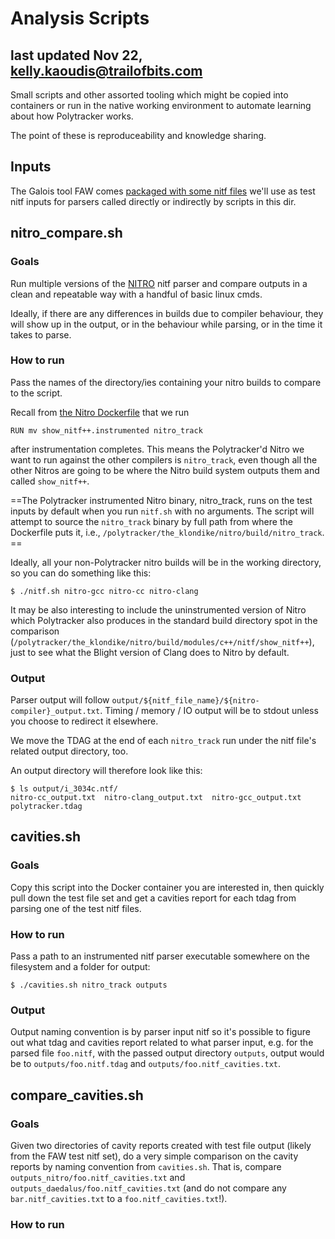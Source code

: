 # Analysis Scripts

## last updated Nov 22, kelly.kaoudis@trailofbits.com

Small scripts and other assorted tooling which might be copied into containers or run in the native working environment to automate learning about how Polytracker works.

The point of these is reproduceability and knowledge sharing.

## Inputs
The Galois tool FAW comes [packaged with some nitf files](https://github.com/GaloisInc/FAW/tree/master/test_files/nitf) we'll use as test nitf inputs for parsers called directly or indirectly by scripts in this dir.

## nitro_compare.sh

### Goals
Run multiple versions of the [NITRO](https://github.com/mdaus/nitro/) nitf parser and compare outputs in a clean and repeatable way with a handful of basic linux cmds.

Ideally, if there are any differences in builds due to compiler behaviour, they will show up in the output, or in the behaviour while parsing, or in the time it takes to parse.

### How to run
Pass the names of the directory/ies containing your nitro builds to compare to the script.

Recall from [the Nitro Dockerfile](https://github.com/trailofbits/polytracker/blob/master/examples/Dockerfile-nitro-nitf.demo) that we run

```
RUN mv show_nitf++.instrumented nitro_track
```
after instrumentation completes. This means the Polytracker'd Nitro we want to run against the other compilers is `nitro_track`, even though all the other Nitros are going to be where the Nitro build system outputs them and called `show_nitf++`.

==The Polytracker instrumented Nitro binary, nitro_track, runs on the test inputs by default when you run `nitf.sh` with no arguments. The script will attempt to source the `nitro_track` binary by full path from where the Dockerfile puts it, i.e., `/polytracker/the_klondike/nitro/build/nitro_track`. ==

Ideally, all your non-Polytracker nitro builds will be in the working directory, so you can do something like this:

```
$ ./nitf.sh nitro-gcc nitro-cc nitro-clang
```

It may be also interesting to include the uninstrumented version of Nitro which Polytracker also produces in the standard build directory spot in the comparison (`/polytracker/the_klondike/nitro/build/modules/c++/nitf/show_nitf++`), just to see what the Blight version of Clang does to Nitro by default.

### Output
Parser output will follow `output/${nitf_file_name}/${nitro-compiler}_output.txt`. Timing / memory / IO output will be to stdout unless you choose to redirect it elsewhere.

We move the TDAG at the end of each `nitro_track` run under the nitf file's related output directory, too.

An output directory will therefore look like this:
```
$ ls output/i_3034c.ntf/
nitro-cc_output.txt  nitro-clang_output.txt  nitro-gcc_output.txt  polytracker.tdag
```

## cavities.sh

### Goals
Copy this script into the Docker container you are interested in, then quickly pull down the test file set and get a cavities report for each tdag from parsing one of the test nitf files.

### How to run
Pass a path to an instrumented nitf parser executable somewhere on the filesystem and a folder for output:
```
$ ./cavities.sh nitro_track outputs
```

### Output
Output naming convention is by parser input nitf so it's possible to figure out what tdag and cavities report related to what parser input, e.g. for the parsed file `foo.nitf`, with the passed output directory `outputs`, output would be to `outputs/foo.nitf.tdag` and `outputs/foo.nitf_cavities.txt`.

## compare_cavities.sh

### Goals
Given two directories of cavity reports created with test file output (likely from the FAW test nitf set), do a very simple comparison on the cavity reports by naming convention from `cavities.sh`. That is, compare `outputs_nitro/foo.nitf_cavities.txt` and `outputs_daedalus/foo.nitf_cavities.txt` (and do not compare any `bar.nitf_cavities.txt` to a `foo.nitf_cavities.txt`!).

### How to run

